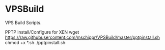 VPSBuild
========

VPS Build Scripts.

PPTP Install/Configure for XEN
wget https://raw.githubusercontent.com/mschippr/VPSBuild/master/pptpinstall.sh
chmod +x *.sh
./pptpinstall.sh
